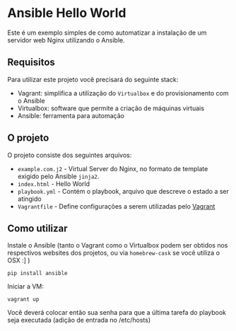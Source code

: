 # Ansible Hello World

Este é um exemplo simples de como automatizar a instalação de um servidor web Nginx utilizando o Ansible.

## Requisitos

Para utilizar este projeto você precisará do seguinte stack:

- Vagrant: simplifica a utilização do `Virtualbox` e do provisionamento com o Ansible
- Virtualbox: software que permite a criação de máquinas virtuais
- Ansible: ferramenta para automação

## O projeto

O projeto consiste dos seguintes arquivos:

- `example.com.j2` - Virtual Server do Nginx, no formato de template exigido pelo Ansible `jinja2`.
- `index.html` - Hello World
- `playbook.yml` - Contém o playbook, arquivo que descreve o estado a ser atingido
- `Vagrantfile` - Define configurações a serem utilizadas pelo [Vagrant](http://vagrantup.com)

## Como utilizar
Instale o Ansible (tanto o Vagrant como o Virtualbox podem ser obtidos nos respectivos websites dos projetos, ou via `homebrew-cask` se você utiliza o OSX :] )

    pip install ansible

Iniciar a VM:

    vagrant up

Você deverá colocar então sua senha para que a última tarefa do playbook seja executada (adição de entrada no /etc/hosts)
